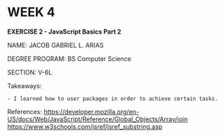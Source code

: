 # WEEK 4

**EXERCISE 2 - JavaScript Basics Part 2**

NAME: JACOB GABRIEL L. ARIAS

DEGREE PROGRAM: BS Computer Science

SECTION: V-6L

Takeaways:

    - I learned how to user packages in order to achieve certain tasks.

References:
    https://developer.mozilla.org/en-US/docs/Web/JavaScript/Reference/Global_Objects/Array/join
    https://www.w3schools.com/jsref/jsref_substring.asp


